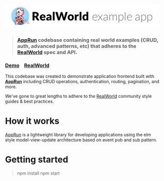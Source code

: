 # ![RealWorld Example App](logo.png)

> ### [AppRun](https://github.com/yysun/apprun) codebase containing real world examples (CRUD, auth, advanced patterns, etc) that adheres to the [RealWorld](https://github.com/gothinkster/realworld) spec and API.


### [Demo](https://yysun.github.com/realworld-starter-kit)&nbsp;&nbsp;&nbsp;&nbsp;[RealWorld](https://github.com/gothinkster/realworld)


This codebase was created to demonstrate application frontend built with **[AppRun](https://github.com/yysun/apprun)** including CRUD operations, authentication, routing, pagination, and more.

We've gone to great lengths to adhere to the [RealWorld](https://github.com/gothinkster/realworld) community style guides & best practices.

# How it works

[AppRun](https://github.com/yysun/apprun) is a lightweight library for developing applications using the elm style model-view-update architecture based on event pub and sub pattern.


# Getting started

> npm install
> npm start

